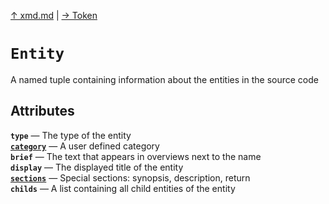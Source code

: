 [&#8593; xmd.md](xmd.md) | [&#8594; Token](xmd--token.md)
# `Entity`

A named tuple containing information about the entities in the source code


## Attributes
**`type`** &#8213; The type of the entity  
**[`category`](xmd--entity--category.md)** &#8213; A user defined category  
**`brief`** &#8213; The text that appears in overviews next to the name  
**`display`** &#8213; The displayed title of the entity  
**[`sections`](xmd--entity--sections.md)** &#8213; Special sections: synopsis, description, return  
**`childs`** &#8213; A list containing all child entities of the entity  
